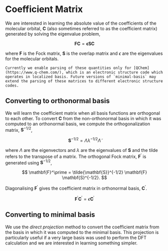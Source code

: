 # Coefficient Matrix 

We are interested in learning the absolute value of the coefficients of the molecular orbital, $\mathbf{C}$ (also sometimes referred to as the coefficient matrix) generated by solving the eigenvalue problem, 

$$
\mathbf{F}\mathbf{C} = \mathbf{\epsilon} \mathbf{S}\mathbf{C}
$$

where $\mathbf{F}$ is the Fock matrix, $\mathbf{S}$ is the overlap matrix and $\epsilon$ are the eigenvalues for the molecular orbitals. 

```{admonition} Code compatability
Currently we enable parsing of these quantities only for [QChem](https://www.q-chem.com/), which is an electronic structure code which operates in localized basis. Future versions of `minimal-basis` may extend the parsing of these matrices to different electronic structure codes.
```

## Converting to orthonormal basis

We will learn the coefficient matrix when all basis functions are orthogonal to each other. To convert $\mathbf{C}$ from the non-orthonormal basis in which it was computed to an orthonormal basis, we compute the orthogonalization matrix, $\mathbf{S}^{-1/2}$, 

$$
\mathbf{S}^{-1/2} = \Lambda \lambda^{-1/2} \tilde{\Lambda}
$$

where $\Lambda$ are the eigenvectors and $\lambda$ are the eigenvalues of $\mathbf{S}$ and the tilde refers to the transpose of a matrix. The orthogonal Fock matrix, $\mathbf{F}^\prime$ is generated using $\mathbf{S}^{-1/2}$, 

$$
\mathbf{F}^\prime = \tilde{\mathbf{S}}^{-1/2} \mathbf{F} \mathbf{S}^{-1/2}.
$$

Diagonalising $\mathbf{F}^\prime$ gives the coefficient matrix in orthonormal basis, $\mathbf{C}^\prime$. 

$$
\mathbf{F}^\prime \mathbf{C}^\prime = \epsilon \mathbf{C}^\prime
$$


## Converting to minimal basis 

We use the _direct projection_ method to convert the coefficient matrix from the basis in which it was computed to the minimal basis. This projection is particularly useful if a very large basis was used to perform the DFT calculation and we are interested in learning something simpler.


